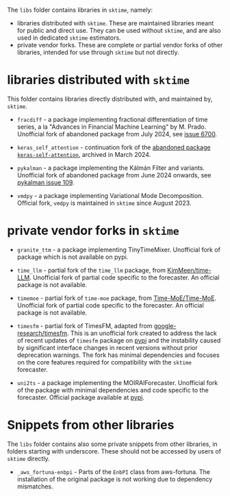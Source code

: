 The `libs` folder contains libraries in `sktime`, namely:

* libraries distributed with `sktime`. These are maintained libraries meant for public and direct use. They can be used without `sktime`, and are also used in dedicated `sktime` estimators.
* private vendor forks. These are complete or partial vendor forks of other libraries, intended for use through `sktime` but not directly.


# libraries distributed with `sktime`

This folder contains libraries directly distributed with, and maintained by, `sktime`.

* `fracdiff` - a package implementing fractional differentiation of time series,
  a la "Advances in Financial Machine Learning" by M. Prado.
  Unofficial fork of abandoned package from July 2024,
  see [issue 6700](https://github.com/sktime/sktime/issues/6700).

* `keras_self_attention` - continuation fork of the [abandoned package `keras-self-attention`](https://github.com/CyberZHG/keras-self-attention),
  archived in March 2024.

* `pykalman` - a package implementing the Kálmán Filter and variants.
  Unofficial fork of abandoned package from June 2024 onwards,
  see [pykalman issue 109](https://github.com/pykalman/pykalman/issues/109).

* `vmdpy` - a package implementing Variational Mode Decomposition.
  Official fork, `vmdpy` is maintained in `sktime` since August 2023.


# private vendor forks in `sktime`

* `granite_ttm` - a package implementing TinyTimeMixer.
  Unofficial fork of package which is not available on pypi.

* `time_llm` - partial fork of the `time_llm` package, from [KimMeen/time-LLM](https://github.com/KimMeen/Time-LLM). Unofficial fork of partial code specific to the forecaster. An official package is not available.

* `timemoe` - partial fork of `time-moe` package, from [Time-MoE/Time-MoE](https://github.com/Time-MoE/Time-MoE). Unofficial fork of partial code specific to the forecaster. An official package is not available.

* `timesfm` - partial fork of TimesFM, adapted from [google-research/timesfm](https://github.com/google-research/timesfm). This is an unofficial fork created to address the lack of recent updates of `timesfm` package on [pypi](https://pypi.org/project/timesfm/) and the instability caused by significant interface changes in recent versions without prior deprecation warnings. The fork has minimal dependencies and focuses on the core features required for compatibility with the `sktime` forecaster.

* `uni2ts` - a package implementing the MOIRAIForecaster. Unofficial fork of
 the package with minimal dependencies and code specific to the forecaster.
 Official package available at [pypi](https://pypi.org/project/uni2ts/).


# Snippets from other libraries

The `libs` folder contains also some private snippets from other libraries,
in folders starting with underscore. These should not be accessed by users of `sktime` directly.

* `_aws_fortuna-enbpi` - Parts of the `EnbPI` class from aws-fortuna.
  The installation of the original package is not working due to dependency
  mismatches.
